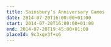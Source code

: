 ```yaml
---
title: Sainsbury’s Anniversary Games
date: 2014-07-20T16:00:00+01:00
start: 2014-07-20T16:00:00+01:00
end: 2014-07-20T19:45:00+01:00
placeId: 9c3xgv3f+x6
---
```

